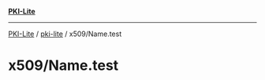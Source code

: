 [**PKI-Lite**](../../../README.md)

---

[PKI-Lite](../../../README.md) / [pki-lite](../../README.md) / x509/Name.test

# x509/Name.test
